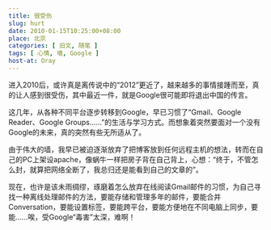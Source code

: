 ```yaml
---
title: 很受伤
slug: hurt
date: 2010-01-15T10:25:00+08:00
place: 北京
categories: [ 旧文, 随笔 ]
tags: [ 心情, 墙, Google ]
host-at: Oray
---
```

进入2010后，或许真是离传说中的“2012”更近了，越来越多的事情接踵而至，真的让人感到很受伤，其中最近一件，就是Google很可能即将退出中国的传言。

这几年，从各种不同平台逐步转移到Google，早已习惯了“Gmail、Google Reader、Google Groups……”的生活与学习方式。而想象着突然要面对一个没有Google的未来，真的突然有些无所适从了。

由于伟大的墙，我早已被迫逐渐放弃了把博客放到任何远程主机的想法，转而在自己的PC上架设apache，像蜗牛一样把房子背在自己背上，心想：“终于，不管怎么封，就算把网络全断了，我总归还是能看到自己的文章的”。

现在，也许是该未雨绸缪，琢磨着怎么放弃在线阅读Gmail邮件的习惯，为自己寻找一种离线处理邮件的方法，要能存储和管理多年的邮件，要能合并Conversation，要能设置标签，要能跨平台，要能方便地在不同电脑上同步，要能……唉，受Google“毒害”太深，难啊！
